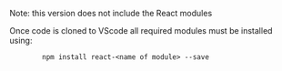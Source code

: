 Note: this version does not include the React modules

Once code is cloned to VScode all required modules must be installed using:

            npm install react-<name of module> --save
